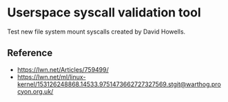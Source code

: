 <h1> Userspace syscall validation tool</h1>

Test new file system mount syscalls created by David Howells.

<h2>Reference</h2>

  * https://lwn.net/Articles/759499/
  * https://lwn.net/ml/linux-kernel/153126248868.14533.9751473662727327569.stgit@warthog.procyon.org.uk/
